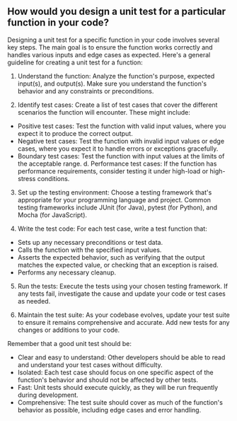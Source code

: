## How would you design a unit test for a particular function in your code?

Designing a unit test for a specific function in your code involves several key steps. The main goal is to ensure the function works correctly and handles various inputs and edge cases as expected. Here's a general guideline for creating a unit test for a function:

1. Understand the function: Analyze the function's purpose, expected input(s), and output(s). Make sure you understand the function's behavior and any constraints or preconditions.

2. Identify test cases: Create a list of test cases that cover the different scenarios the function will encounter. These might include:

- Positive test cases: Test the function with valid input values, where you expect it to produce the correct output.
- Negative test cases: Test the function with invalid input values or edge cases, where you expect it to handle errors or exceptions gracefully.
- Boundary test cases: Test the function with input values at the limits of the acceptable range.
d. Performance test cases: If the function has performance requirements, consider testing it under high-load or high-stress conditions.

3. Set up the testing environment: Choose a testing framework that's appropriate for your programming language and project. Common testing frameworks include JUnit (for Java), pytest (for Python), and Mocha (for JavaScript).

4. Write the test code: For each test case, write a test function that:

- Sets up any necessary preconditions or test data.
- Calls the function with the specified input values.
- Asserts the expected behavior, such as verifying that the output matches the expected value, or checking that an exception is raised.
- Performs any necessary cleanup.

5. Run the tests: Execute the tests using your chosen testing framework. If any tests fail, investigate the cause and update your code or test cases as needed.

6. Maintain the test suite: As your codebase evolves, update your test suite to ensure it remains comprehensive and accurate. Add new tests for any changes or additions to your code.

Remember that a good unit test should be:

- Clear and easy to understand: Other developers should be able to read and understand your test cases without difficulty.
- Isolated: Each test case should focus on one specific aspect of the function's behavior and should not be affected by other tests.
- Fast: Unit tests should execute quickly, as they will be run frequently during development.
- Comprehensive: The test suite should cover as much of the function's behavior as possible, including edge cases and error handling.